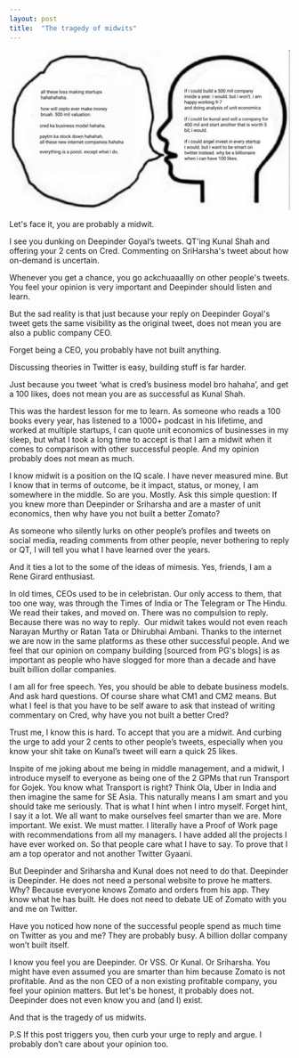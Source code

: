 ```yaml
---
layout: post
title:  "The tragedy of midwits"
---
```


![Midwit tragedy](/assets/img/midwit_tragedy.png)

Let's face it, you are probably a midwit.

I see you dunking on Deepinder Goyal’s tweets. QT'ing Kunal Shah and offering your 2 cents on Cred. Commenting on SriHarsha's tweet about how on-demand is uncertain.

Whenever you get a chance, you go ackchuaaallly on other people's tweets. You feel your opinion is very important and Deepinder should listen and learn.

But the sad reality is that just because your reply on Deepinder Goyal's tweet gets the same visibility as the original tweet, does not mean you are also a public company CEO.

Forget being a CEO, you probably have not built anything. 

Discussing theories in Twitter is easy, building stuff is far harder.

Just because you tweet ‘what is cred’s business model bro hahaha’, and get a 100 likes, does not mean you are as successful as Kunal Shah.

This was the hardest lesson for me to learn. As someone who reads a 100 books every year, has listened to a 1000+ podcast in his lifetime, and worked at multiple startups, I can quote unit economics of businesses in my sleep, but what I took a long time to accept is that I am a midwit when it comes to comparison with other successful people. And my opinion probably does not mean as much.

I know midwit is a position on the IQ scale. I have never measured mine. But I know that in terms of outcome, be it impact, status, or money, I am somewhere in the middle. So are you. Mostly.
Ask this simple question: If you knew more than Deepinder or Sriharsha and are a master of unit economics, then why have you not built a better Zomato?

As someone who silently lurks on other people’s profiles and tweets on social media, reading comments from other people, never bothering to reply or QT, I will tell you what I have learned over the years.

And it ties a lot to the some of the ideas of mimesis. Yes, friends, I am a Rene Girard enthusiast.

In old times, CEOs used to be in celebristan. Our only access to them, that too one way, was through the Times of India or The Telegram or The Hindu. We read their takes, and moved on. There was no compulsion to reply. Because there was no way to reply.  Our midwit takes would not even reach Narayan Murthy or Ratan Tata or Dhirubhai Ambani. Thanks to the internet we are now in the same platforms as these other successful people. And we feel that our opinion on company building [sourced from PG's blogs] is as important as people who have slogged for more than a decade and have built billion dollar companies.

I am all for free speech. Yes, you should be able to debate business models. And ask hard questions. Of course share what CM1 and CM2 means. But what I feel is that you have to be self aware to ask that instead of writing commentary on Cred, why have you not built a better Cred?

Trust me, I know this is hard. To accept that you are a midwit. And curbing the urge to add your 2 cents to other people’s tweets, especially when you know your shit take on Kunal’s tweet will earn a quick 25 likes.

Inspite of me joking about me being in middle management, and a midwit, I introduce myself to everyone as being one of the 2 GPMs that run Transport for Gojek. You know what Transport is right? Think Ola, Uber in India and then imagine the same for SE Asia. This naturally means I am smart and you should take me seriously. That is what I hint when I intro myself. Forget hint, I say it a lot. We all want to make ourselves feel smarter than we are. More important. We exist. We must matter. I literally have a Proof of Work page with recommendations from all my managers. I have added all the projects I have ever worked on. So that people care what I have to say. To prove that I am a top operator and not another Twitter Gyaani.  

But Deepinder and Sriharsha and Kunal does not need to do that. Deepinder is Deepinder. He does not need a personal website to prove he matters. Why? Because everyone knows Zomato and orders from his app. They know what he has built. He does not need to debate UE of Zomato with you and me on Twitter.

Have you noticed how none of the successful people spend as much time on Twitter as you and me? They are probably busy. A billion dollar company won’t built itself.

I know you feel you are Deepinder. Or VSS. Or Kunal. Or Sriharsha. You might have even assumed you are smarter than him because Zomato is not profitable. And as the non CEO of a non existing profitable company, you feel your opinion matters.
But let's be honest, it probably does not. Deepinder does not even know you and (and I) exist.

And that is the tragedy of us midwits.

P.S If this post triggers you, then curb your urge to reply and argue. I probably don’t care about your opinion too.
